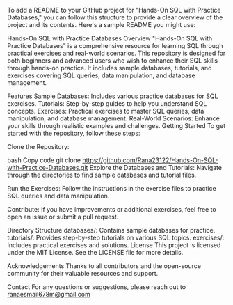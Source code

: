 
To add a README to your GitHub project for "Hands-On SQL with Practice Databases," you can follow this structure to provide a clear overview of the project and its contents. Here's a sample README you might use:

Hands-On SQL with Practice Databases
Overview
"Hands-On SQL with Practice Databases" is a comprehensive resource for learning SQL through practical exercises and real-world scenarios. This repository is designed for both beginners and advanced users who wish to enhance their SQL skills through hands-on practice. It includes sample databases, tutorials, and exercises covering SQL queries, data manipulation, and database management.

Features
Sample Databases: Includes various practice databases for SQL exercises.
Tutorials: Step-by-step guides to help you understand SQL concepts.
Exercises: Practical exercises to master SQL queries, data manipulation, and database management.
Real-World Scenarios: Enhance your skills through realistic examples and challenges.
Getting Started
To get started with the repository, follow these steps:

Clone the Repository:

bash
Copy code
git clone https://github.com/Rana23122/Hands-On-SQL-with-Practice-Databases.git
Explore the Databases and Tutorials: Navigate through the directories to find sample databases and tutorial files.

Run the Exercises: Follow the instructions in the exercise files to practice SQL queries and data manipulation.

Contribute: If you have improvements or additional exercises, feel free to open an issue or submit a pull request.

Directory Structure
databases/: Contains sample databases for practice.
tutorials/: Provides step-by-step tutorials on various SQL topics.
exercises/: Includes practical exercises and solutions.
License
This project is licensed under the MIT License. See the LICENSE file for more details.

Acknowledgements
Thanks to all contributors and the open-source community for their valuable resources and support.

Contact
For any questions or suggestions, please reach out to  ranaesmail678m@gmail.com

